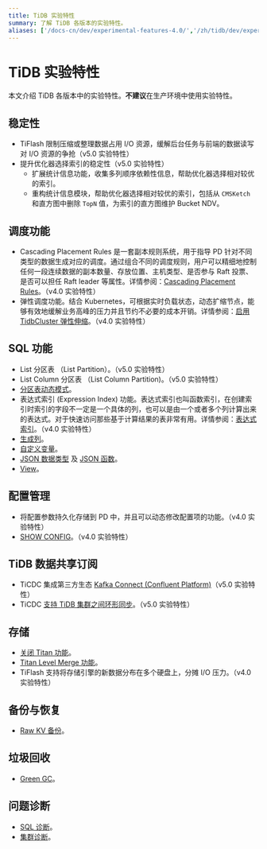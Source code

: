 ```yaml
---
title: TiDB 实验特性
summary: 了解 TiDB 各版本的实验特性。
aliases: ['/docs-cn/dev/experimental-features-4.0/','/zh/tidb/dev/experimental-features-4.0/']
---
```


# TiDB 实验特性

本文介绍 TiDB 各版本中的实验特性。**不建议**在生产环境中使用实验特性。

## 稳定性

+ TiFlash 限制压缩或整理数据占用 I/O 资源，缓解后台任务与前端的数据读写对 I/O 资源的争抢（v5.0 实验特性）
+ 提升优化器选择索引的稳定性（v5.0 实验特性）
    + 扩展统计信息功能，收集多列顺序依赖性信息，帮助优化器选择相对较优的索引。
    + 重构统计信息模块，帮助优化器选择相对较优的索引，包括从 `CMSKetch` 和直方图中删除 `TopN` 值，为索引的直方图维护 Bucket NDV。

## 调度功能

+ Cascading Placement Rules 是一套副本规则系统，用于指导 PD 针对不同类型的数据生成对应的调度。通过组合不同的调度规则，用户可以精细地控制任何一段连续数据的副本数量、存放位置、主机类型、是否参与 Raft 投票、是否可以担任 Raft leader 等属性。详情参阅：[Cascading Placement Rules](/configure-placement-rules.md)。（v4.0 实验特性）
+ 弹性调度功能。结合 Kubernetes，可根据实时负载状态，动态扩缩节点，能够有效地缓解业务高峰的压力并且节约不必要的成本开销。详情参阅：[启用 TidbCluster 弹性伸缩](https://docs.pingcap.com/zh/tidb-in-kubernetes/stable/enable-tidb-cluster-auto-scaling)。（v4.0 实验特性）

## SQL 功能

+ List 分区表 （List Partition）。（v5.0 实验特性）
+ List Column 分区表 （List Column Partition)。（v5.0 实验特性）
+ [分区表动态模式](/partitioned-table.md#动态模式)。
+ 表达式索引 (Expression Index) 功能。表达式索引也叫函数索引，在创建索引时索引的字段不一定是一个具体的列，也可以是由一个或者多个列计算出来的表达式。对于快速访问那些基于计算结果的表非常有用。详情参阅：[表达式索引](/sql-statements/sql-statement-create-index.md)。（v4.0 实验特性）
+ [生成列](/generated-columns.md#生成列)。
+ [自定义变量](/user-defined-variables.md#用户自定义变量)。
+ [JSON 数据类型](/data-type-json.md) 及 [JSON 函数](/functions-and-operators/json-functions.md)。
+ [View](/information-schema/information-schema-views.md)。

## 配置管理

+ 将配置参数持久化存储到 PD 中，并且可以动态修改配置项的功能。（v4.0 实验特性）
+ [SHOW CONFIG](/sql-statements/sql-statement-show-config.md)。（v4.0 实验特性）

## TiDB 数据共享订阅

+ TiCDC 集成第三方生态 [Kafka Connect (Confluent Platform)](/ticdc/integrate-confluent-using-ticdc.md)（v5.0 实验特性）
+ TiCDC [支持 TiDB 集群之间环形同步](/ticdc/manage-ticdc.md#环形同步)。（v5.0 实验特性）

## 存储

+ [关闭 Titan 功能](/storage-engine/titan-configuration.md#关闭-titan实验功能)。
+ [Titan Level Merge 功能](/storage-engine/titan-configuration.md#level-merge实验功能)。
+ TiFlash 支持将存储引擎的新数据分布在多个硬盘上，分摊 I/O 压力。（v4.0 实验特性）

## 备份与恢复

+ [Raw KV 备份](/br/use-br-command-line-tool.md#raw-kv-备份实验性功能)。

## 垃圾回收

+ [Green GC](/system-variables.md#tidb_gc_scan_lock_mode-从-v50-版本开始引入)。

## 问题诊断

+ [SQL 诊断](/information-schema/information-schema-sql-diagnostics.md)。
+ [集群诊断](/dashboard/dashboard-diagnostics-access.md)。
